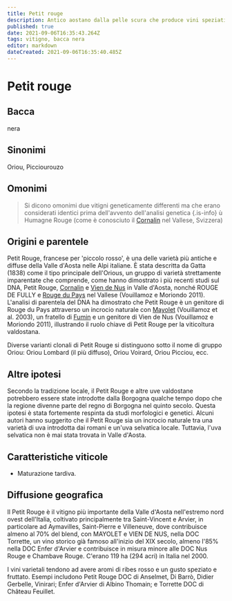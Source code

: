 ```yaml
---
title: Petit rouge
description: Antico aostano dalla pelle scura che produce vini speziati e dal sapore di ribes rosso.
published: true
date: 2021-09-06T16:35:43.264Z
tags: vitigno, bacca nera
editor: markdown
dateCreated: 2021-09-06T16:35:40.485Z
---
```


# Petit rouge

## Bacca
nera

## Sinonimi
Oriou, Picciourouzo
## Omonimi
> Si dicono omonimi due vitigni geneticamente differenti ma che erano considerati identici prima dell'avvento dell'analisi genetica
{.is-info}
ù
Humagne Rouge  (come è conosciuto il [Cornalin](/vitigni/Italia/bacca-nera/cornalin) nel Vallese, Svizzera)

## Origini e parentele

Petit Rouge, francese per 'piccolo rosso', è una delle varietà più antiche e diffuse della Valle d'Aosta nelle Alpi italiane. È stata descritta da Gatta (1838) come il tipo principale dell'Orious, un gruppo di varietà strettamente imparentate che comprende, come hanno dimostrato i più recenti studi sul DNA, Petit Rouge, [Cornalin](/vitigni/Italia/bacca-nera/cornalin) e [Vien de Nus](/vitigni/Italia/bacca-nera/vien-de-nus) in Valle d'Aosta, nonché ROUGE DE FULLY e [Rouge du Pays](/vitigni/Svizzera/bacca-nera/rouge-du-pays) nel Vallese (Vouillamoz e Moriondo 2011). L'analisi di parentela del DNA ha dimostrato che Petit Rouge è un genitore di Rouge du Pays attraverso un incrocio naturale con [Mayolet](/vitigni/Italia/bacca-nera/mayolet) (Vouillamoz et al. 2003), un fratello di [Fumin](/vitigni/Italia/bacca-nera/fumin) e un genitore di Vien de Nus (Vouillamoz e Moriondo 2011), illustrando il ruolo chiave di Petit Rouge per la viticoltura valdostana.

Diverse varianti clonali di Petit Rouge si distinguono sotto il nome di gruppo Oriou: Oriou Lombard (il più diffuso), Oriou Voirard, Oriou Picciou, ecc.

## Altre ipotesi

Secondo la tradizione locale, il Petit Rouge e altre uve valdostane potrebbero essere state introdotte dalla Borgogna qualche tempo dopo che la regione divenne parte del regno di Borgogna nel quinto secolo. Questa ipotesi è stata fortemente respinta da studi morfologici e genetici. Alcuni autori hanno suggerito che il Petit Rouge sia un incrocio naturale tra una varietà di uva introdotta dai romani e un'uva selvatica locale. Tuttavia, l'uva selvatica non è mai stata trovata in Valle d'Aosta.

## Caratteristiche viticole

- Maturazione tardiva.

## Diffusione geografica

Il Petit Rouge è il vitigno più importante della Valle d'Aosta nell'estremo nord ovest dell'Italia, coltivato principalmente tra Saint-Vincent e Arvier, in particolare ad Aymavilles, Saint-Pierre e Villeneuve, dove contribuisce almeno al 70% del blend, con MAYOLET e VIEN DE NUS, nella DOC Torrette, un vino storico già famoso all'inizio del XIX secolo, almeno l'85% nella DOC Enfer d'Arvier e contribuisce in misura minore alle DOC Nus Rouge e Chambave Rouge. C'erano 119 ha (294 acri) in Italia nel 2000.

I vini varietali tendono ad avere aromi di ribes rosso e un gusto speziato e fruttato. Esempi includono Petit Rouge DOC di Anselmet, Di Barrò, Didier Gerbelle, Vinirari; Enfer d'Arvier di Albino Thomain; e Torrette DOC di Château Feuillet.